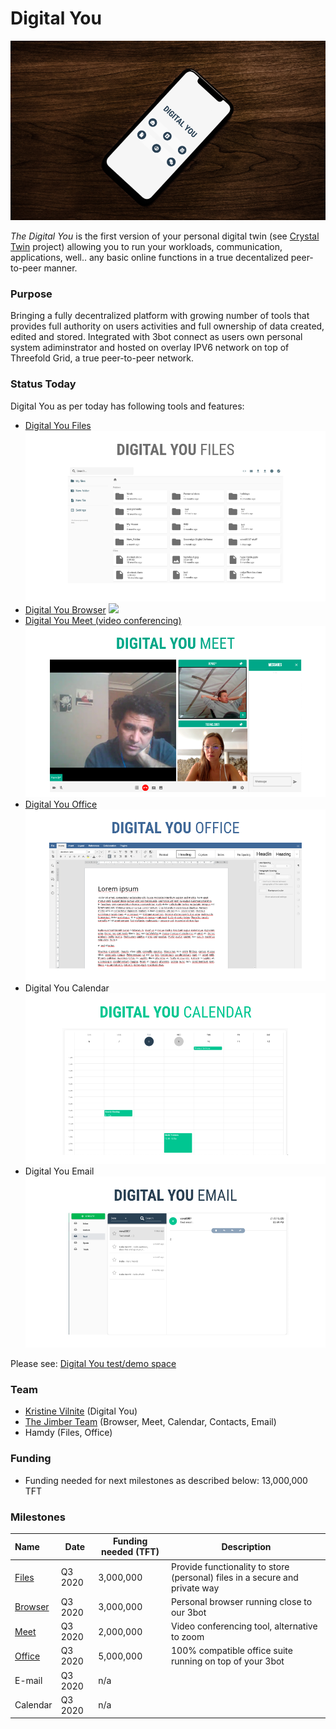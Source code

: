# Digital You

![](../img/digitalyou/digitalyou.png)

*The Digital You* is the first version of your personal digital twin (see [Crystal Twin](crystaltwin.md) project) allowing you to run your workloads, communication, applications, well.. any basic online functions in a true decentalized peer-to-peer manner.

### Purpose

Bringing a fully decentralized platform with growing number of tools that provides full authority on users activities and full ownership of data created, edited and stored.
Integrated with 3bot connect as users own personal system adiminstrator and hosted on overlay IPV6 network on top of Threefold  Grid, a true peer-to-peer network.

### Status Today

Digital You as per today has following tools and features:
- [Digital You Files](digitalyoufiles.md)
![](../img/digitalyou/digitalyoufiles.png)
- [Digital You Browser](digitalyoubrowser.md)
![](../img/digitalyou/digitalyoubrowser.png)
- [Digital You Meet (video conferencing)](digitalyoumeet.md)
![](../img/digitalyou/digitalyoumeet.png)
- [Digital You Office](digitalyouoffice.md)
![](../img/digitalyou/digitalyouoffice.png)
- Digital You Calendar
![](../img/digitalyou/digitalyoucalendar.png)
- Digital You Email
![](../img/digitalyou/digitalyouemail.png)

Please see: [Digital You test/demo space](https://threebotdemo.jimber.org/)

### Team

- [Kristine Vilnite](https://www.consciousinternet.org/#/people/kristine_vilnite) (Digital You)
- [The Jimber Team](https://www.jimber.org/contact.html) (Browser, Meet, Calendar, Contacts, Email)
- Hamdy (Files, Office)

### Funding

- Funding needed for next milestones as described below: 13,000,000 TFT

### Milestones

| Name         | Date   | Funding needed (TFT) | Description |
|:-------------|--------|--------|-------------|
| [Files](digitalyoufiles.md) | Q3 2020 | 3,000,000 | Provide functionality to store (personal) files in a secure and private way |
| [Browser](digitalyoubrowser.md) | Q3 2020 | 3,000,000 | Personal browser running close to our 3bot |
| [Meet](digitalyoumeet.md) | Q3 2020 | 2,000,000 | Video conferencing tool, alternative to zoom |
| [Office](digitalyouoffice.md) | Q3 2020 | 5,000,000 | 100% compatible office suite running on top of your 3bot |
| E-mail| Q3 2020 | n/a |  |
| Calendar | Q3 2020 | n/a |  |